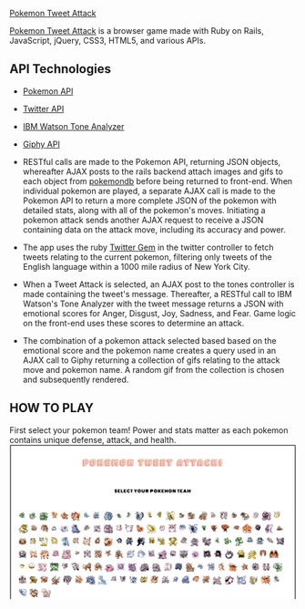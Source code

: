 [Pokemon Tweet Attack](./screenshots/title.gif/)

[Pokemon Tweet Attack](http://pokemon-tweet-attack.herokuapp.com/) is a browser game made with Ruby on Rails, JavaScript, jQuery, CSS3, HTML5, and various APIs.

## API Technologies

  - [Pokemon API](https://pokeapi.co/)
  - [Twitter API](https://dev.twitter.com/rest/public)
  - [IBM Watson Tone Analyzer](https://www.ibm.com/watson/developercloud/tone-analyzer.html)
  - [Giphy API](https://api.giphy.com/)

 - RESTful calls are made to the Pokemon API, returning JSON objects, whereafter AJAX posts to the rails backend attach images and gifs to each object from [pokemondb](https://pokemondb.net/) before being returned to front-end. When individual pokemon are played, a separate AJAX call is made to the Pokemon API to return a more complete JSON of the pokemon with detailed stats, along with all of the pokemon's moves. Initiating a pokemon attack sends another AJAX request to receive a JSON containing data on the attack move, including its accuracy and power.

 - The app uses the ruby [Twitter Gem](https://github.com/sferik/twitter) in the twitter controller to fetch tweets relating to the current pokemon, filtering only tweets of the English language within a 1000 mile radius of New York City.

 - When a Tweet Attack is selected, an AJAX post to the tones controller is made containing the tweet's message. Thereafter, a RESTful call to IBM Watson's Tone Analyzer with the tweet message returns a JSON with emotional scores for Anger, Disgust, Joy, Sadness, and Fear. Game logic on the front-end uses these scores to determine an attack.

 - The combination of a pokemon attack selected based based on the emotional score and the pokemon name creates a query used in an AJAX call to Giphy returning a collection of gifs relating to the attack move and pokemon name. A random gif from the collection is chosen and subsequently rendered.

## HOW TO PLAY

First select your pokemon team! Power and stats matter as each pokemon contains unique defense, attack, and health.
![API](./screenshots/homescreen.gif/)
